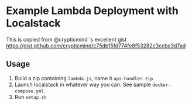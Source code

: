 # Example Lambda Deployment with Localstack

This is copied from @crypticmind 's excellent gist https://gist.github.com/crypticmind/c75db15fd774fe8f53282c3ccbe3d7ad

## Usage

1. Build a zip containing `lambda.js`, name it `api-handler.zip`
1. Launch localstack in whatever way you can. See sample `docker-compose.yml`.
1. Run `setup.sh`
